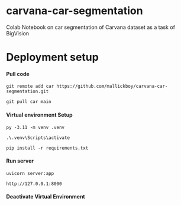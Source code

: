 # carvana-car-segmentation
Colab Notebook on car segmentation of Carvana dataset as a task of BigVision

# Deployment setup

#### Pull code
```
git remote add car https://github.com/mallickboy/carvana-car-segmentation.git

git pull car main
```

#### Virtual environment Setup
```
py -3.11 -m venv .venv

.\.venv\Scripts\activate

pip install -r requirements.txt
```
#### Run server
```
uvicorn server:app

http://127.0.0.1:8000
```
#### Deactivate Virtual Environment

```
